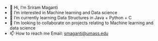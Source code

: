 - 👋 Hi, I’m Sriram Maganti
- 👀 I’m interested in Machine learning and Data science
- 🌱 I’m currently learning Data Structures in Java + Python + C 
- 💞️ I’m looking to collaborate on projects relating to Machine learning and data science 
- 📫 How to reach me 
Email: smaganti@umass.edu

<!---
soccermaganti/soccermaganti is a ✨ special ✨ repository because its `README.md` (this file) appears on your GitHub profile.
You can click the Preview link to take a look at your changes.
--->
